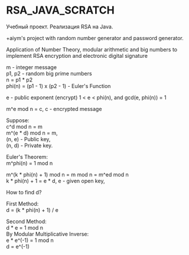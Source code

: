 # RSA_JAVA_SCRATCH  
Учебный проект. Реализация RSA на Java. 

+aiym's project with random number generator and password generator.

Application of Number Theory, modular arithmetic and big numbers to implement RSA encryption and electronic digital signature

m - integer message  
p1, p2 - random big prime numbers  
n = p1 * p2  
phi(n) = (p1 - 1) x (p2 - 1) - Euler's Function  

e - public exponent (encrypt)
1 < e < phi(n), and gcd(e, phi(n)) = 1

m^e mod n = c, c - encrypted message  

Suppose:  
c^d mod n = m  
m^(e * d) mod n = m,  
(n, e) - Public key,  
(n, d) - Private key.  

Euler's Theorem:  
m^phi(n) = 1 mod n  

m^(k * phi(n) + 1) mod n = m mod n = m^ed mod n  
k * phi(n) + 1 = e * d, e - given open key,  

How to find d?  

First Method:  
d = (k * phi(n) + 1) / e  

Second Method:  
d * e = 1 mod n  
By Modular Multiplicative Inverse:  
e * e^(-1) = 1 mod n  
d = e^(-1)  

